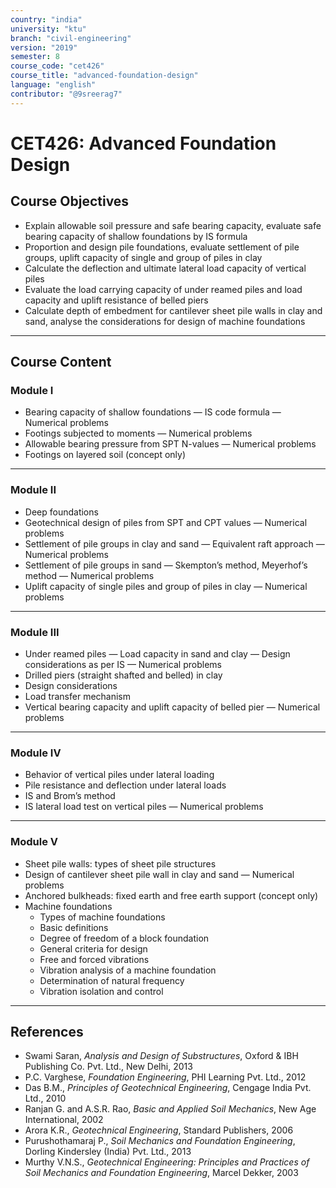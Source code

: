 ```yaml
---
country: "india"
university: "ktu"
branch: "civil-engineering"
version: "2019"
semester: 8
course_code: "cet426"
course_title: "advanced-foundation-design"
language: "english"
contributor: "@9sreerag7"
---
```


# CET426: Advanced Foundation Design

## Course Objectives

- Explain allowable soil pressure and safe bearing capacity, evaluate safe bearing capacity of shallow foundations by IS formula  
- Proportion and design pile foundations, evaluate settlement of pile groups, uplift capacity of single and group of piles in clay  
- Calculate the deflection and ultimate lateral load capacity of vertical piles  
- Evaluate the load carrying capacity of under reamed piles and load capacity and uplift resistance of belled piers  
- Calculate depth of embedment for cantilever sheet pile walls in clay and sand, analyse the considerations for design of machine foundations  

---

## Course Content

### Module I

- Bearing capacity of shallow foundations — IS code formula — Numerical problems  
- Footings subjected to moments — Numerical problems  
- Allowable bearing pressure from SPT N-values — Numerical problems  
- Footings on layered soil (concept only)  

---

### Module II

- Deep foundations  
- Geotechnical design of piles from SPT and CPT values — Numerical problems  
- Settlement of pile groups in clay and sand — Equivalent raft approach — Numerical problems  
- Settlement of pile groups in sand — Skempton’s method, Meyerhof’s method — Numerical problems  
- Uplift capacity of single piles and group of piles in clay — Numerical problems  

---

### Module III

- Under reamed piles — Load capacity in sand and clay — Design considerations as per IS — Numerical problems  
- Drilled piers (straight shafted and belled) in clay  
- Design considerations  
- Load transfer mechanism  
- Vertical bearing capacity and uplift capacity of belled pier — Numerical problems  

---

### Module IV

- Behavior of vertical piles under lateral loading  
- Pile resistance and deflection under lateral loads  
- IS and Brom’s method  
- IS lateral load test on vertical piles — Numerical problems  

---

### Module V

- Sheet pile walls: types of sheet pile structures  
- Design of cantilever sheet pile wall in clay and sand — Numerical problems  
- Anchored bulkheads: fixed earth and free earth support (concept only)  
- Machine foundations  
  - Types of machine foundations  
  - Basic definitions  
  - Degree of freedom of a block foundation  
  - General criteria for design  
  - Free and forced vibrations  
  - Vibration analysis of a machine foundation  
  - Determination of natural frequency  
  - Vibration isolation and control  

---

## References

- Swami Saran, *Analysis and Design of Substructures*, Oxford & IBH Publishing Co. Pvt. Ltd., New Delhi, 2013  
- P.C. Varghese, *Foundation Engineering*, PHI Learning Pvt. Ltd., 2012  
- Das B.M., *Principles of Geotechnical Engineering*, Cengage India Pvt. Ltd., 2010  
- Ranjan G. and A.S.R. Rao, *Basic and Applied Soil Mechanics*, New Age International, 2002  
- Arora K.R., *Geotechnical Engineering*, Standard Publishers, 2006  
- Purushothamaraj P., *Soil Mechanics and Foundation Engineering*, Dorling Kindersley (India) Pvt. Ltd., 2013  
- Murthy V.N.S., *Geotechnical Engineering: Principles and Practices of Soil Mechanics and Foundation Engineering*, Marcel Dekker, 2003  
